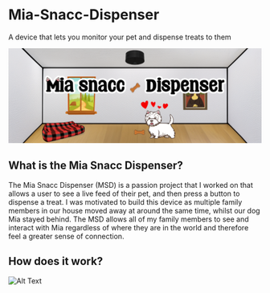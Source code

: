 # Mia-Snacc-Dispenser
A device that lets you monitor your pet and dispense treats to them
 
<p align="center">
  <img src="https://github.com/Lexi-Hunter/Mia-Snacc-Dispenser/blob/main/Images/MSD_Banner.png">
</p>

## What is the Mia Snacc Dispenser?
The Mia Snacc Dispenser (MSD) is a passion project that I worked on that allows a user to see a live feed of their pet, and then press a button to dispense a treat.
I was motivated to build this device as multiple family members in our house moved away at around the same time, whilst our dog Mia stayed behind. The MSD allows all of my family members to see and interact with Mia regardless of where they are in the world and therefore feel a greater sense of connection.

## How does it work?
![Alt Text](Images/Loading_MSD.gif)
